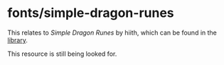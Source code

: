 # fonts/simple-dragon-runes 

This relates to *Simple Dragon Runes* by hiith, which can be found in the [library](../../library/library.json). 

This resource is still being looked for. 